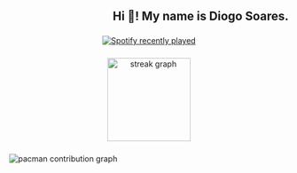 <h2 align="right">Hi 👋! My name is Diogo Soares.</h2>

###

<div align="center">
  <a href="https://open.spotify.com/user/31hbg7jyb76rvqdhb2wzblxwzeyu">
    <img src="https://spotify-recently-played-readme.vercel.app/api?user=31hbg7jyb76rvqdhb2wzblxwzeyu&count=3&unique=false" alt="Spotify recently played"  />
  </a>
</div>

###

<div align="center">
  <img src="https://streak-stats.demolab.com?user=drygs&locale=en&mode=daily&theme=dracula&hide_border=false&border_radius=5&order=3" height="150" alt="streak graph"  />
</div>

###

<picture>
  <source media="(prefers-color-scheme: dark)" srcset="https://raw.githubusercontent.com/drygs/drygs/output/pacman-contribution-graph-dark.svg">
  <source media="(prefers-color-scheme: light)" srcset="https://raw.githubusercontent.com/drygs/drygs/output/pacman-contribution-graph.svg">
  <img alt="pacman contribution graph" src="https://raw.githubusercontent.com/drygs/drygs/output/pacman-contribution-graph.svg">
</picture>

###
